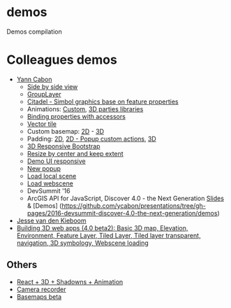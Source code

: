 # demos
Demos compilation

# Colleagues demos
* [Yann Cabon](https://github.com/ycabon/presentations)
  * [Side by side view](http://ycabon.github.io/presentations/2015-berlin-js-api4-whats-new/demos/accessor/side-by-side.html)
  * [GroupLayer](https://ycabon.github.io/presentations/2015-berlin-js-api4-whats-new/demos/grouplayer/index.html)
  * [Citadel - Simbol graphics base on feature properties](http://ycabon.github.io/presentations/2015-berlin-js-api4-whats-new/demos/visualization/epic-citadel.html)
  * Animations: [Custom](https://ycabon.github.io/presentations/2015-berlin-js-api4-whats-new/demos/animation/random.html), [3D parties libraries](https://ycabon.github.io/presentations/2015-berlin-js-api4-whats-new/demos/animation/tweenjs.html)
  * [Binding properties with accessors](http://ycabon.github.io/presentations/2015-berlin-js-api4-whats-new/demos/integration/dbind.html)
  * [Vector tile](http://ycabon.github.io/presentations/2015-berlin-js-api4-whats-new/demos/vectortiles/vectortile.html)
  * Custom basemap: [2D](http://ycabon.github.io/presentations/2015-berlin-js-api4-whats-new/demos/basemap/2d-custom.html) - [3D](http://ycabon.github.io/presentations/2015-berlin-js-api4-whats-new/demos/basemap/3d.html)
  * Padding: [2D](http://ycabon.github.io/presentations/2015-berlin-js-api4-whats-new/demos/padding/2d.html), [2D - Popup custom actions](http://ycabon.github.io/presentations/2015-berlin-js-api4-whats-new/demos/popup/popup-custom-actions.html), [3D](http://ycabon.github.io/presentations/2015-berlin-js-api4-whats-new/demos/padding/3d.html)
  * [3D Responsive Bootstrap](http://ycabon.github.io/presentations/2015-berlin-js-api4-whats-new/demos/resizing/responsive-bootstrap.html)
  * [Resize by center and keep extent](http://ycabon.github.io/presentations/2015-berlin-js-api4-whats-new/demos/resizing/manual-resize.html)
  * [Demo UI responsive](http://ycabon.github.io/presentations/2015-berlin-js-api4-whats-new/demos/ui/responsive.html)
  * [New popup](http://ycabon.github.io/presentations/2015-berlin-js-api4-whats-new/demos/popup/popup.html)
  * [Load local scene](http://ycabon.github.io/presentations/2015-berlin-js-api4-whats-new/demos/webscene/local.html)
  * [Load webscene](http://ycabon.github.io/presentations/2015-berlin-js-api4-whats-new/demos/webscene/slides.html)
  * DevSummit '16
   * ArcGIS API for JavaScript, Discover 4.0 - the Next Generation [Slides](https://ycabon.github.io/presentations/2016-devsummit-discover-4.0-the-next-generation/#/) & [Demos] (https://github.com/ycabon/presentations/tree/gh-pages/2016-devsummit-discover-4.0-the-next-generation/demos)
* [Jesse van den Kieboom](https://github.com/jkieboom)
 * [Building 3D web apps (4.0 beta2): Basic 3D map, Elevation, Environment, Feature Layer, Tiled Layer, Tiled layer transparent, navigation, 3D symbology, Webscene loading](https://ycabon.github.io/presentations/2015-berlin-js-api4-building-3d-web-apps/demos/)

## Others
* [React + 3D + Shadowns + Animation](http://jsbin.com/togemadodo/1/edit?html,js,output)
* [Camera recorder](http://output.jsbin.com/donujo)
* [Basemaps beta](http://basemapsbeta.arcgis.com/preview/app/index.html)

